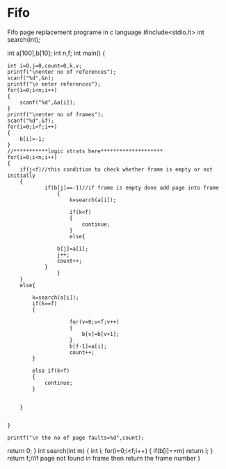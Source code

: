 # Fifo
Fifo page replacement programe in c language
  #include<stdio.h>
int search(int);

int a[100],b[10];
int n,f;
int  main()
{


	int i=0,j=0,count=0,k,v;
	printf("\nenter no of references");
	scanf("%d",&n);
	printf("\n enter references");
	for(i=0;i<n;i++)
	{
		scanf("%d",&a[i]);
	}
	printf("\nenter no of frames");
	scanf("%d",&f);
	for(i=0;i<f;i++)
	{
		b[i]=-1;
	}
	//***********logic strats here********************
	for(i=0;i<n;i++)
	{
		if(j<f)//this condition to check whether frame is empty or not initially
		{
				if(b[j]==-1)//if frame is empty done add page into frame
					{
						k=search(a[i]);
						
						if(k<f)
						{
							continue;
						}
						else{
						
					b[j]=a[i];
					j++;
					count++;
				}
					}
		}
		else{
			
			k=search(a[i]);
			if(k==f)
			{
					
						for(v=0;v<f;v++)
						{
							b[v]=b[v+1];
						}
						b[f-1]=a[i];
						count++;
			}
			
			else if(k<f)
			{
				continue;
			}
			
			
		}
		
						
	}
	
	printf("\n the no of page faults=%d",count);
return 0;
}
int search(int m)
{
	int i;
	for(i=0;i<f;i++)
	{
		if(b[i]==m)
			return i;
	}
return f;//if page not found in frame then return the frame number
}

